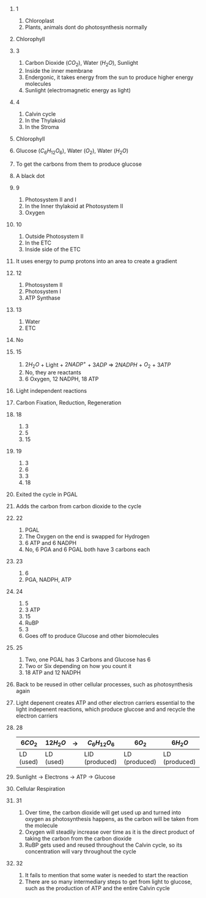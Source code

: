1. 1
	1. Chloroplast
	2. Plants, animals dont do photosynthesis normally
2. Chlorophyll
3. 3
	1. Carbon Dioxide ($CO_2$), Water ($H_2O$), Sunlight
	2. Inside the inner membrane
	3. Endergonic, it takes energy from the sun to produce higher energy molecules
	4. Sunlight (electromagnetic energy as light)
4. 4
	1. Calvin cycle
	2. In the Thylakoid
	3. In the Stroma
5. Chlorophyll
6. Glucose ($C_6H_{12}O_6$), Water ($O_2$), Water ($H_2O$)
7. To get the carbons from them to produce glucose
8. A black dot
9. 9
	1. Photosystem II and I
	2. In the Inner thylakoid at Photosystem II
	3. Oxygen
10. 10
	1. Outside Photosystem II
	2. In the ETC
	3. Inside side of the ETC
11. It uses energy to pump protons into an area to create a gradient
12. 12
	1. Photosystem II
	2. Photosystem I
	3. ATP Synthase
13. 13
	1. Water
	2. ETC
14. No
15. 15
	1. $2H_2O$ + Light + $2NADP^+$ + $3ADP$ => $2NADPH$ + $O_2$ + $3ATP$
	2. No, they are reactants
	3. 6 Oxygen, 12 NADPH, 18 ATP
16. Light independent reactions
17. Carbon Fixation, Reduction, Regeneration
18. 18
	1. 3
	2. 5
	3. 15
19. 19
	1. 3
	2. 6
	3. 3
	4. 18
20. Exited the cycle in PGAL
21. Adds the carbon from carbon dioxide to the cycle
22. 22
	1. PGAL
	2. The Oxygen on the end is swapped for Hydrogen
	3. 6 ATP and 6 NADPH
	4. No, 6 PGA and 6 PGAL both have 3 carbons each
23. 23
	1. 6
	2. PGA, NADPH, ATP
24. 24
	1. 5
	2. 3 ATP
	3. 15
	4. RuBP
	5. 3
	6. Goes off to produce Glucose and other biomolecules
25. 25
	1. Two, one PGAL has 3 Carbons and Glucose has 6
	2. Two or Six depending on how you count it
	3. 18 ATP and 12 NADPH
26. Back to be reused in other cellular processes, such as photosynthesis again
27. Light depenent creates ATP and other electron carriers essential to the light indepenent reactions, which produce glucose and and recycle the electron carriers
28. 28
    
    | $6CO_2$   | $12H_2O$  | ->  | $C_6H_{12}O_6$ | $6O_2$        | $6H_2O$       |
    | --------- | --------- | --- | -------------- | ------------- | ------------- |
    | LD (used) | LD (used) |     | LID (produced) | LD (produced) | LD (produced) | 
    
29. Sunlight -> Electrons -> ATP -> Glucose
30. Cellular Respiration
31. 31
	1. Over time, the carbon dioxide will get used up and turned into oxygen as photosynthesis happens, as the carbon will be taken from the molecule
	2. Oxygen will steadily increase over time as it is the direct product of taking the carbon from the carbon dioxide
	3. RuBP gets used and reused throughout the Calvin cycle, so its concentration will vary throughout the cycle
32. 32
	1. It fails to mention that some water is needed to start the reaction
	2. There are so many intermediary steps to get from light to glucose, such as the production of ATP and the entire Calvin cycle
